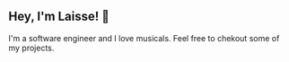 ## Hey, I'm Laisse! 👋

I'm a software engineer and I love musicals. Feel free to chekout some of my projects.

